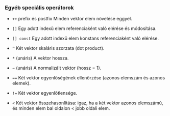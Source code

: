  

### Egyéb speciális operátorok

* `++` prefix és postfix
  Minden vektor elem növelése eggyel.

* `[]`
  Egy adott indexű elem referenciaként való elérése és módosítása.

* `[] const`
  Egy adott indexű elem konstans referenciaként való elérése.

* `^`
  Két vektor skaláris szorzata (dot product).

* `*` (unáris)
  A vektor hossza.

* `~` (unáris)
  A normalizált vektor (hossz = 1).

* `==`
  Két vektor egyenlőségének ellenőrzése (azonos elemszám és azonos elemek).

* `!=`
  Két vektor egyenlőtlensége.

* `<`
  Két vektor összehasonlítása:
  igaz, ha a két vektor azonos elemszámú, és minden elem bal oldalon < jobb oldali elem.

 
 

